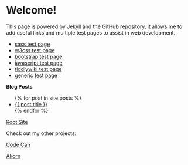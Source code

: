 # Welcome!

This page is powered by Jekyll and the GitHub repository, it allows me to add useful links and multiple test pages to assist in web development.
* [sass test page](http://github.hogwash.ga/index/html/sass)
* [w3css test page](http://github.hogwash.ga/index/html/w3css)
* [bootstrap test page](http://github.hogwash.ga/index/html/bootstrap)
* [javascript test page](http://github.hogwash.ga/index/html/javascript)
* [tiddlywiki test page](http://github.hogwash.ga/index/html/tiddlywiki)
* [generic test page](http://github.hogwash.ga/index/html/test)


**Blog Posts**
<ul>
  {% for post in site.posts %}
    <li>
      <a href="{{ post.url }}">{{ post.title }}</a>
    </li>
  {% endfor %}
</ul>

[Root Site](http://hogwash.ga/)


Check out my other projects:

[Code Can](http://github.hogwash.ga/code-can)

[Akorn](http://github.hogwash.ga/akorn)
